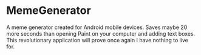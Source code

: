 # MemeGenerator
A meme generator created for Android mobile devices. Saves maybe 20 more seconds than opening Paint on your computer and adding text boxes. This revolutionary application will prove once again I have nothing to live for.
